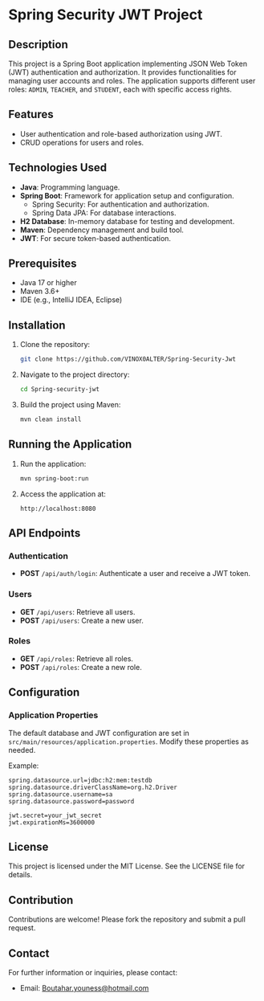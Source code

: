 # Spring Security JWT Project

## Description
This project is a Spring Boot application implementing JSON Web Token (JWT) authentication and authorization. It provides functionalities for managing user accounts and roles. The application supports different user roles: `ADMIN`, `TEACHER`, and `STUDENT`, each with specific access rights.

## Features
- User authentication and role-based authorization using JWT.
- CRUD operations for users and roles.

## Technologies Used
- **Java**: Programming language.
- **Spring Boot**: Framework for application setup and configuration.
    - Spring Security: For authentication and authorization.
    - Spring Data JPA: For database interactions.
- **H2 Database**: In-memory database for testing and development.
- **Maven**: Dependency management and build tool.
- **JWT**: For secure token-based authentication.

## Prerequisites
- Java 17 or higher
- Maven 3.6+
- IDE (e.g., IntelliJ IDEA, Eclipse)

## Installation
1. Clone the repository:
   ```bash
   git clone https://github.com/VINOX0ALTER/Spring-Security-Jwt
   ```
2. Navigate to the project directory:
   ```bash
   cd Spring-security-jwt
   ```
3. Build the project using Maven:
   ```bash
   mvn clean install
   ```

## Running the Application
1. Run the application:
   ```bash
   mvn spring-boot:run
   ```
2. Access the application at:
   ```
   http://localhost:8080
   ```

## API Endpoints
### Authentication
- **POST** `/api/auth/login`: Authenticate a user and receive a JWT token.

### Users
- **GET** `/api/users`: Retrieve all users.
- **POST** `/api/users`: Create a new user.

### Roles
- **GET** `/api/roles`: Retrieve all roles.
- **POST** `/api/roles`: Create a new role.

## Configuration
### Application Properties
The default database and JWT configuration are set in `src/main/resources/application.properties`. Modify these properties as needed.

Example:
```properties
spring.datasource.url=jdbc:h2:mem:testdb
spring.datasource.driverClassName=org.h2.Driver
spring.datasource.username=sa
spring.datasource.password=password

jwt.secret=your_jwt_secret
jwt.expirationMs=3600000
```

## License
This project is licensed under the MIT License. See the LICENSE file for details.

## Contribution
Contributions are welcome! Please fork the repository and submit a pull request.

## Contact
For further information or inquiries, please contact:
- Email: Boutahar.youness@hotmail.com
